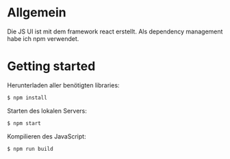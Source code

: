 # Allgemein
Die JS UI ist mit dem framework react erstellt.
Als dependency management habe ich npm verwendet.

# Getting started
Herunterladen aller benötigten libraries:

```bash
$ npm install
```

Starten des lokalen Servers:

```bash
$ npm start
```

Kompilieren des JavaScript:

```bash
$ npm run build
```
